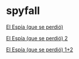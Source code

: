 # spyfall
[El Espía (que se perdió)](https://luiscastro193.github.io/spyfall/)

[El Espía (que se perdió) 2](https://luiscastro193.github.io/spyfall/#eJwtj0FKRDEMhq9S3tpTjDwF4YkM6GZwkaZRgzWBtAWZ28wBXIhHeBezia7650v6589pOXCurJ0QlqvloCWe0VIftn-1zqgTXNMHSSfjKOrIqVC6g_PZSxVksq7OjorvzvaLIdWp1sIvjKyJJKFK6zYQef8R79W0UTf3XFuHEu7r5xtnjhE3fIWubeKb_ZKNEZyVUZEc3kLTykLmoTeW6CJY_vPfRqNIBdZj_h5mEqGWHoULOHngufj_l02fYMOvmeJIjQvN62ICXEiEeeL9m4ouz79urW-I)

[El Espía (que se perdió) 1+2](https://luiscastro193.github.io/spyfall/#eJw1UkFu3DAM_Iqw536iTZ0WBTYIdtMeGuRAU-yWiSyplLRI8ps8IIciT_DHStLpxeKMhuSQ8u3u45nXt7z7sPsEGYufgiVUFujgsFFYOHEHcdghJQgIS4VkBM-JSyd0cYl-jBb6kPW1dfaaFyAZzq6_gMbZOVoodxJ2wLIJ05hDpPANnp8NlkSnTVAWbqAlwa5rSYwa-0VGJunF-EPBB-NkIImnrS-CZH0_c8P_NqfIvxi5BMoBS25d9fi-himFPXVPnpYZ7sEnmloHVwRqVSMfxcjo7qbH3zzzJlAbJ-ilKX3JpBJjaKlCzSpdri-zMDobR0Iy4RdoOlEmMcXX0qpuO3nY3fyesycgyLzZ3I9GPjJI9xJX6qpkauF75gjGXIP8GeSaLoDbtfH8bkqribZ0LsGT9b4etkoNDtQ4kq7WlWBB9pkONtIQ0KczpA9-7z2GOqyU1lccySod9VEEwhWdtw0eq3_HvIBsP8BxVJKFBCEavCHY1n4j5Fus0LS2eFcd6kyiliAq-sHrX_Kkn6Wk9e1kf9ndP0_0-Bg)
